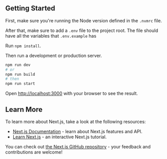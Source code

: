 ## Getting Started

First, make sure you're running the Node version defined in the `.nvmrc` file.

After that, make sure to add a `.env` file to the project root. The file should have all the variables that `.env.example` has

Run `npm install`.

Then run a development or production server.

```bash
npm run dev
# or
npm run build
# then
npm run start
```

Open [http://localhost:3000](http://localhost:3000) with your browser to see the result.

## Learn More

To learn more about Next.js, take a look at the following resources:

- [Next.js Documentation](https://nextjs.org/docs) - learn about Next.js features and API.
- [Learn Next.js](https://nextjs.org/learn) - an interactive Next.js tutorial.

You can check out [the Next.js GitHub repository](https://github.com/vercel/next.js/) - your feedback and contributions are welcome!

